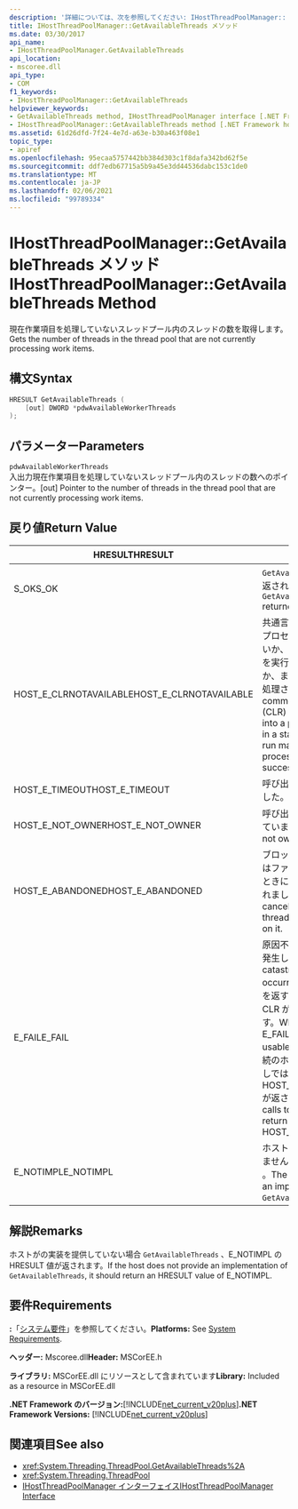 ```yaml
---
description: '詳細については、次を参照してください: IHostThreadPoolManager:: Getを参照してください。'
title: IHostThreadPoolManager::GetAvailableThreads メソッド
ms.date: 03/30/2017
api_name:
- IHostThreadPoolManager.GetAvailableThreads
api_location:
- mscoree.dll
api_type:
- COM
f1_keywords:
- IHostThreadPoolManager::GetAvailableThreads
helpviewer_keywords:
- GetAvailableThreads method, IHostThreadPoolManager interface [.NET Framework hosting]
- IHostThreadPoolManager::GetAvailableThreads method [.NET Framework hosting]
ms.assetid: 61d26dfd-7f24-4e7d-a63e-b30a463f08e1
topic_type:
- apiref
ms.openlocfilehash: 95ecaa5757442bb384d303c1f8dafa342bd62f5e
ms.sourcegitcommit: ddf7edb67715a5b9a45e3dd44536dabc153c1de0
ms.translationtype: MT
ms.contentlocale: ja-JP
ms.lasthandoff: 02/06/2021
ms.locfileid: "99789334"
---
```

# <a name="ihostthreadpoolmanagergetavailablethreads-method"></a><span data-ttu-id="e772c-103">IHostThreadPoolManager::GetAvailableThreads メソッド</span><span class="sxs-lookup"><span data-stu-id="e772c-103">IHostThreadPoolManager::GetAvailableThreads Method</span></span>

<span data-ttu-id="e772c-104">現在作業項目を処理していないスレッドプール内のスレッドの数を取得します。</span><span class="sxs-lookup"><span data-stu-id="e772c-104">Gets the number of threads in the thread pool that are not currently processing work items.</span></span>  
  
## <a name="syntax"></a><span data-ttu-id="e772c-105">構文</span><span class="sxs-lookup"><span data-stu-id="e772c-105">Syntax</span></span>  
  
```cpp  
HRESULT GetAvailableThreads (  
    [out] DWORD *pdwAvailableWorkerThreads  
);  
```  
  
## <a name="parameters"></a><span data-ttu-id="e772c-106">パラメーター</span><span class="sxs-lookup"><span data-stu-id="e772c-106">Parameters</span></span>  

 `pdwAvailableWorkerThreads`  
 <span data-ttu-id="e772c-107">入出力現在作業項目を処理していないスレッドプール内のスレッドの数へのポインター。</span><span class="sxs-lookup"><span data-stu-id="e772c-107">[out] Pointer to the number of threads in the thread pool that are not currently processing work items.</span></span>  
  
## <a name="return-value"></a><span data-ttu-id="e772c-108">戻り値</span><span class="sxs-lookup"><span data-stu-id="e772c-108">Return Value</span></span>  
  
|<span data-ttu-id="e772c-109">HRESULT</span><span class="sxs-lookup"><span data-stu-id="e772c-109">HRESULT</span></span>|<span data-ttu-id="e772c-110">説明</span><span class="sxs-lookup"><span data-stu-id="e772c-110">Description</span></span>|  
|-------------|-----------------|  
|<span data-ttu-id="e772c-111">S_OK</span><span class="sxs-lookup"><span data-stu-id="e772c-111">S_OK</span></span>|<span data-ttu-id="e772c-112">`GetAvailableThreads` 正常に返されました。</span><span class="sxs-lookup"><span data-stu-id="e772c-112">`GetAvailableThreads` returned successfully.</span></span>|  
|<span data-ttu-id="e772c-113">HOST_E_CLRNOTAVAILABLE</span><span class="sxs-lookup"><span data-stu-id="e772c-113">HOST_E_CLRNOTAVAILABLE</span></span>|<span data-ttu-id="e772c-114">共通言語ランタイム (CLR) がプロセスに読み込まれていないか、CLR がマネージコードを実行できない状態であるか、または呼び出しが正常に処理されていません。</span><span class="sxs-lookup"><span data-stu-id="e772c-114">The common language runtime (CLR) has not been loaded into a process, or the CLR is in a state in which it cannot run managed code or process the call successfully.</span></span>|  
|<span data-ttu-id="e772c-115">HOST_E_TIMEOUT</span><span class="sxs-lookup"><span data-stu-id="e772c-115">HOST_E_TIMEOUT</span></span>|<span data-ttu-id="e772c-116">呼び出しがタイムアウトしました。</span><span class="sxs-lookup"><span data-stu-id="e772c-116">The call timed out.</span></span>|  
|<span data-ttu-id="e772c-117">HOST_E_NOT_OWNER</span><span class="sxs-lookup"><span data-stu-id="e772c-117">HOST_E_NOT_OWNER</span></span>|<span data-ttu-id="e772c-118">呼び出し元がロックを所有していません。</span><span class="sxs-lookup"><span data-stu-id="e772c-118">The caller does not own the lock.</span></span>|  
|<span data-ttu-id="e772c-119">HOST_E_ABANDONED</span><span class="sxs-lookup"><span data-stu-id="e772c-119">HOST_E_ABANDONED</span></span>|<span data-ttu-id="e772c-120">ブロックされたスレッドまたはファイバーが待機しているときに、イベントが取り消されました。</span><span class="sxs-lookup"><span data-stu-id="e772c-120">An event was canceled while a blocked thread or fiber was waiting on it.</span></span>|  
|<span data-ttu-id="e772c-121">E_FAIL</span><span class="sxs-lookup"><span data-stu-id="e772c-121">E_FAIL</span></span>|<span data-ttu-id="e772c-122">原因不明の致命的なエラーが発生しました。</span><span class="sxs-lookup"><span data-stu-id="e772c-122">An unknown catastrophic failure occurred.</span></span> <span data-ttu-id="e772c-123">メソッドが E_FAIL を返すと、そのプロセス内で CLR が使用できなくなります。</span><span class="sxs-lookup"><span data-stu-id="e772c-123">When a method returns E_FAIL, the CLR is no longer usable within the process.</span></span> <span data-ttu-id="e772c-124">後続のホストメソッドの呼び出しでは HOST_E_CLRNOTAVAILABLE が返されます。</span><span class="sxs-lookup"><span data-stu-id="e772c-124">Subsequent calls to hosting methods return HOST_E_CLRNOTAVAILABLE.</span></span>|  
|<span data-ttu-id="e772c-125">E_NOTIMPL</span><span class="sxs-lookup"><span data-stu-id="e772c-125">E_NOTIMPL</span></span>|<span data-ttu-id="e772c-126">ホストはの実装を提供していません `GetAvailableThreads` 。</span><span class="sxs-lookup"><span data-stu-id="e772c-126">The host does not provide an implementation of `GetAvailableThreads`.</span></span>|  
  
## <a name="remarks"></a><span data-ttu-id="e772c-127">解説</span><span class="sxs-lookup"><span data-stu-id="e772c-127">Remarks</span></span>  

 <span data-ttu-id="e772c-128">ホストがの実装を提供していない場合 `GetAvailableThreads` 、E_NOTIMPL の HRESULT 値が返されます。</span><span class="sxs-lookup"><span data-stu-id="e772c-128">If the host does not provide an implementation of `GetAvailableThreads`, it should return an HRESULT value of E_NOTIMPL.</span></span>  
  
## <a name="requirements"></a><span data-ttu-id="e772c-129">要件</span><span class="sxs-lookup"><span data-stu-id="e772c-129">Requirements</span></span>  

 <span data-ttu-id="e772c-130">**:**「[システム要件](../../get-started/system-requirements.md)」を参照してください。</span><span class="sxs-lookup"><span data-stu-id="e772c-130">**Platforms:** See [System Requirements](../../get-started/system-requirements.md).</span></span>  
  
 <span data-ttu-id="e772c-131">**ヘッダー:** Mscoree.dll</span><span class="sxs-lookup"><span data-stu-id="e772c-131">**Header:** MSCorEE.h</span></span>  
  
 <span data-ttu-id="e772c-132">**ライブラリ:** MSCorEE.dll にリソースとして含まれています</span><span class="sxs-lookup"><span data-stu-id="e772c-132">**Library:** Included as a resource in MSCorEE.dll</span></span>  
  
 <span data-ttu-id="e772c-133">**.NET Framework のバージョン:**[!INCLUDE[net_current_v20plus](../../../../includes/net-current-v20plus-md.md)]</span><span class="sxs-lookup"><span data-stu-id="e772c-133">**.NET Framework Versions:** [!INCLUDE[net_current_v20plus](../../../../includes/net-current-v20plus-md.md)]</span></span>  
  
## <a name="see-also"></a><span data-ttu-id="e772c-134">関連項目</span><span class="sxs-lookup"><span data-stu-id="e772c-134">See also</span></span>

- <xref:System.Threading.ThreadPool.GetAvailableThreads%2A>
- <xref:System.Threading.ThreadPool>
- [<span data-ttu-id="e772c-135">IHostThreadPoolManager インターフェイス</span><span class="sxs-lookup"><span data-stu-id="e772c-135">IHostThreadPoolManager Interface</span></span>](ihostthreadpoolmanager-interface.md)
